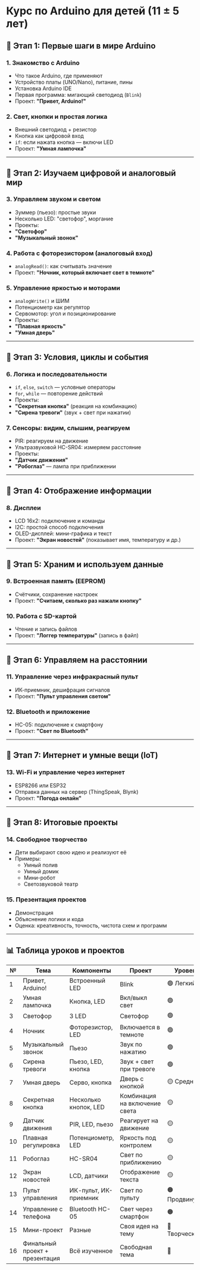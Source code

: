 #  Курс по Arduino для детей (11 ± 5 лет)

## 🔹 Этап 1: Первые шаги в мире Arduino

### 1. Знакомство с Arduino
- Что такое Arduino, где применяют
- Устройство платы (UNO/Nano), питание, пины
- Установка Arduino IDE
- Первая программа: мигающий светодиод (`Blink`)
-  Проект: **"Привет, Arduino!"**

### 2. Свет, кнопки и простая логика
- Внешний светодиод + резистор
- Кнопка как цифровой вход
- `if`: если нажата кнопка — включи LED
-  Проект: **"Умная лампочка"**

---

## 🔹 Этап 2: Изучаем цифровой и аналоговый мир

### 3. Управляем звуком и светом
- Зуммер (пьезо): простые звуки
- Несколько LED: "светофор", моргание
-  Проекты:
  - **"Светофор"**
  - **"Музыкальный звонок"**

### 4. Работа с фоторезистором (аналоговый вход)
- `analogRead()`: как считывать значение
-  Проект: **"Ночник, который включает свет в темноте"**

### 5. Управление яркостью и моторами
- `analogWrite()` и ШИМ
- Потенциометр как регулятор
- Сервомотор: угол и позиционирование
-  Проекты:
  - **"Плавная яркость"**
  - **"Умная дверь"**

---

## 🔹 Этап 3: Условия, циклы и события

### 6. Логика и последовательности
- `if`, `else`, `switch` — условные операторы
- `for`, `while` — повторение действий
-  Проекты:
  - **"Секретная кнопка"** (реакция на комбинацию)
  - **"Сирена тревоги"** (звук + свет при нажатии)

### 7. Сенсоры: видим, слышим, реагируем
- PIR: реагируем на движение
- Ультразвуковой HC-SR04: измеряем расстояние
-  Проекты:
  - **"Датчик движения"**
  - **"Робоглаз"** — лампа при приближении

---

## 🔹 Этап 4: Отображение информации

### 8. Дисплеи
- LCD 16x2: подключение и команды
- I2C: простой способ подключения
- OLED-дисплей: мини-графика и текст
-  Проект: **"Экран новостей"** (показывает имя, температуру и др.)

---

## 🔹 Этап 5: Храним и используем данные

### 9. Встроенная память (EEPROM)
- Счётчики, сохранение настроек
-  Проект: **"Считаем, сколько раз нажали кнопку"**

### 10. Работа с SD-картой
- Чтение и запись файлов
-  Проект: **"Логгер температуры"** (запись в файл)

---

## 🔹 Этап 6: Управляем на расстоянии

### 11. Управление через инфракрасный пульт
- ИК-приемник, дешифрация сигналов
-  Проект: **"Пульт управления светом"**

### 12. Bluetooth и приложение
- HC-05: подключение к смартфону
-  Проект: **"Свет по Bluetooth"**

---

## 🔹 Этап 7: Интернет и умные вещи (IoT)

### 13. Wi-Fi и управление через интернет
- ESP8266 или ESP32
- Отправка данных на сервер (ThingSpeak, Blynk)
-  Проект: **"Погода онлайн"**

---

## 🔹 Этап 8: Итоговые проекты

### 14. Свободное творчество
- Дети выбирают свою идею и реализуют её
- Примеры:
  - Умный полив
  - Умный домик
  - Мини-робот
  - Светозвуковой театр

### 15. Презентация проектов
- Демонстрация
- Объяснение логики и кода
- Оценка: креативность, точность, чистота схем и программ

---

## 📊 Таблица уроков и проектов

| №  | Тема                             | Компоненты                  | Проект                              | Уровень        |
|----|----------------------------------|-----------------------------|-------------------------------------|----------------|
| 1  | Привет, Arduino!                 | Встроенный LED              | Blink                               | 🟢 Легкий      |
| 2  | Умная лампочка                   | Кнопка, LED                 | Вкл/выкл свет                       | 🟢             |
| 3  | Светофор                         | 3 LED                       | Светофор                            | 🟢             |
| 4  | Ночник                           | Фоторезистор, LED           | Включается в темноте                | 🟢             |
| 5  | Музыкальный звонок              | Пьезо                       | Звук по нажатию                     | 🟢             |
| 6  | Сирена тревоги                  | Пьезо, LED, кнопка          | Звук + свет при тревоге             | 🟢             |
| 7  | Умная дверь                      | Серво, кнопка               | Дверь с кнопкой                     | 🟡 Средний     |
| 8  | Секретная кнопка                | Несколько кнопок, LED       | Комбинация на включение света       | 🟡             |
| 9  | Датчик движения                  | PIR, LED, пьезо             | Реагирует на движение               | 🟡             |
| 10 | Плавная регулировка              | Потенциометр, LED           | Яркость под контролем               | 🟡             |
| 11 | Робоглаз                         | HC-SR04                     | Свет по приближению                 | 🟡             |
| 12 | Экран новостей                   | LCD, датчики                | Отображение текста                  | 🟡             |
| 13 | Пульт управления                 | ИК-пульт, ИК-приемник       | Свет по пульту                      | 🟠 Продвинутый |
| 14 | Управление с телефона            | Bluetooth HC-05             | Свет через смартфон                 | 🟠             |
| 15 | Мини-проект                      | Разные                     | Своя идея на тему                   | 🔵 Творческий  |
| 16 | Финальный проект + презентация   | Всё изученное               | Свободная тема                      | 🔵             |
